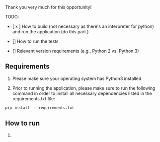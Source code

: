 Thank you very much for this opportunity!

TODO:

- [ x ] How to build (not necessary as there's an interpreter for python) and run the application (do this part.)

- [] How to run the tests 

- [] Relevant version requirements (e.g., Python 2 vs. Python 3) 

## Requirements

1. Please make sure your operating system has Python3 installed.

2. Prior to running the application, please make sure to run the following command in order to install all necessary dependencies listed in the requirements.txt file:

```zsh
pip install -r requirements.txt
```

## How to run

1. 
